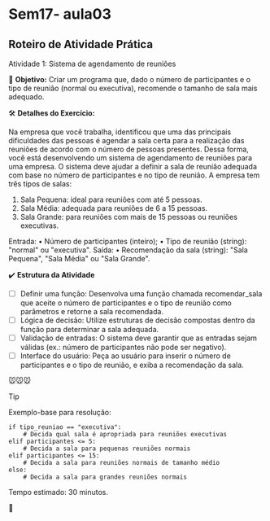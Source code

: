 # Sem17- aula03

## **Roteiro de Atividade Prática**

Atividade 1: Sistema de agendamento de reuniões

🎯 **Objetivo:** Criar um programa que, dado o número de participantes e o tipo de reunião (normal ou executiva), recomende o tamanho de sala mais adequado.

🛠️ **Detalhes do Exercício:**

Na empresa que você trabalha, identificou que uma das principais dificuldades das pessoas é agendar a sala certa para a realização das reuniões de acordo com o número de pessoas presentes. Dessa forma, você está desenvolvendo um sistema de agendamento de reuniões para uma empresa. O sistema deve ajudar a definir a sala de reunião adequada com base no número de participantes e no tipo de reunião. A empresa tem três tipos de salas:

1.	Sala Pequena: ideal para reuniões com até 5 pessoas.
2.	Sala Média: adequada para reuniões de 6 a 15 pessoas.
3.	Sala Grande: para reuniões com mais de 15 pessoas ou reuniões executivas.

Entrada:
•	Número de participantes (inteiro);
•	Tipo de reunião (string): "normal" ou "executiva".
Saída:
•	Recomendação da sala (string): "Sala Pequena", "Sala Média" ou "Sala Grande".


✔️ **Estrutura da Atividade**
- [ ]	Definir uma função:
Desenvolva uma função chamada recomendar_sala que aceite o número de participantes e o tipo de reunião como parâmetros e retorne a sala recomendada.
- [ ]	Lógica de decisão:
Utilize estruturas de decisão compostas dentro da função para determinar a sala adequada.
- [ ]	Validação de entradas:
O sistema deve garantir que as entradas sejam válidas (ex.: número de participantes não pode ser negativo).
- [ ]	Interface do usuário:
Peça ao usuário para inserir o número de participantes e o tipo de reunião, e exiba a recomendação da sala.

:mouse::mouse::mouse:

> [!TIP]
> Exemplo-base para resolução:
```
if tipo_reuniao == "executiva":
    # Decida qual sala é apropriada para reuniões executivas
elif participantes <= 5:
    # Decida a sala para pequenas reuniões normais
elif participantes <= 15:
    # Decida a sala para reuniões normais de tamanho médio
else:
    # Decida a sala para grandes reuniões normais
```
Tempo estimado: 30 minutos.

🚀

